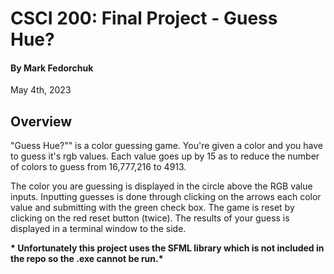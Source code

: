 # CSCI 200: Final Project - Guess Hue?

#### By Mark Fedorchuk 
May 4th, 2023

## Overview
"Guess Hue?"" is a color guessing game. You're given a color and you have to guess it's rgb values. Each value goes up by 15 as to reduce the number of colors to guess from 16,777,216 to 4913. 

The color you are guessing is displayed in the circle above the RGB value inputs. Inputting guesses is done through clicking on the arrows each color value and submitting with the green check box. The game is reset by clicking on the red reset button (twice). The results of your guess is displayed in a terminal window to the side.

**\* Unfortunately this project uses the SFML library which is not included in the repo so the .exe cannot be run.\***